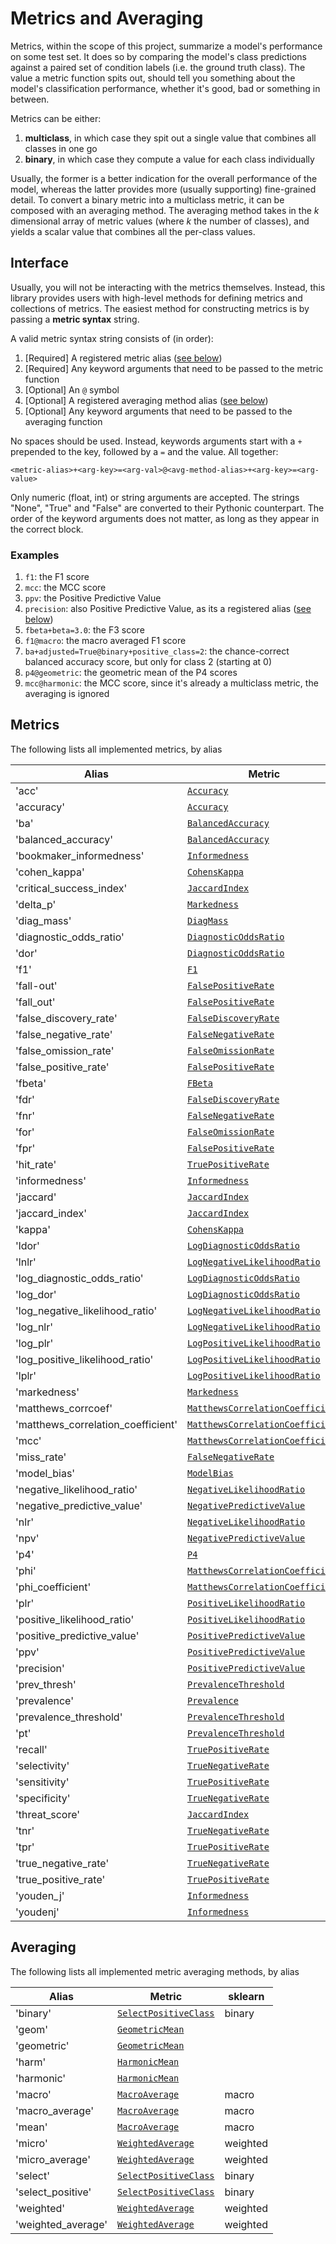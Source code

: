# Metrics and Averaging

Metrics, within the scope of this project, summarize a model's performance on some test set. It does so by comparing the model's class predictions against a paired set of condition labels (i.e. the ground truth class). The value a metric function spits out, should tell you something about the model's classification performance, whether it's good, bad or something in between.

Metrics can be either:

1. **multiclass**, in which case they spit out a single value that combines all classes in one go
2. **binary**, in which case they compute a value for each class individually

Usually, the former is a better indication for the overall performance of the model, whereas the latter provides more (usually supporting) fine-grained detail. To convert a binary metric into a multiclass metric, it can be composed with an averaging method. The averaging method takes in the $k$ dimensional array of metric values (where $k$ the number of classes), and yields a scalar value that combines all the per-class values.

## Interface

Usually, you will not be interacting with the metrics themselves. Instead, this library provides users with high-level methods for defining metrics and collections of metrics. The easiest method for constructing metrics is by passing a **metric syntax** string.

A valid metric syntax string consists of (in order):

1. [Required] A registered metric alias ([see below](#metrics))
2. [Required] Any keyword arguments that need to be passed to the metric function
3. [Optional] An `@` symbol
4. [Optional] A registered averaging method alias ([see below](#averaging))
5. [Optional] Any keyword arguments that need to be passed to the averaging function

No spaces should be used. Instead, keywords arguments start with a `+` prepended to the key, followed by a `=` and the value. All together:

```text
<metric-alias>+<arg-key>=<arg-val>@<avg-method-alias>+<arg-key>=<arg-value>
```

Only numeric (float, int) or string arguments are accepted. The strings "None", "True" and "False" are converted to their Pythonic counterpart. The order of the keyword arguments does not matter, as long as they appear in the correct block.

### Examples

1. `f1`: the F1 score
2. `mcc`: the MCC score
3. `ppv`: the Positive Predictive Value
4. `precision`: also Positive Predictive Value, as its a registered alias ([see below](#metrics))
5. `fbeta+beta=3.0`: the F3 score
6. `f1@macro`: the macro averaged F1 score
7. `ba+adjusted=True@binary+positive_class=2`: the chance-correct balanced accuracy score, but only for class 2 (starting at 0)
8. `p4@geometric`: the geometric mean of the P4 scores
9. `mcc@harmonic`: the MCC score, since it's already a multiclass metric, the averaging is ignored

## Metrics

The following lists all implemented metrics, by alias

| Alias                              | Metric                                                                                                       | Multiclass   | sklearn                 |
|------------------------------------|--------------------------------------------------------------------------------------------------------------|--------------|-------------------------|
| 'acc'                              | [`Accuracy`](Metrics.md#prob_conf_mat.metrics._metrics.Accuracy)                                             | True         | accuracy_score          |
| 'accuracy'                         | [`Accuracy`](Metrics.md#prob_conf_mat.metrics._metrics.Accuracy)                                             | True         | accuracy_score          |
| 'ba'                               | [`BalancedAccuracy`](Metrics.md#prob_conf_mat.metrics._metrics.BalancedAccuracy)                             | True         | balanced_accuracy_score |
| 'balanced_accuracy'                | [`BalancedAccuracy`](Metrics.md#prob_conf_mat.metrics._metrics.BalancedAccuracy)                             | True         | balanced_accuracy_score |
| 'bookmaker_informedness'           | [`Informedness`](Metrics.md#prob_conf_mat.metrics._metrics.Informedness)                                     | False        |                         |
| 'cohen_kappa'                      | [`CohensKappa`](Metrics.md#prob_conf_mat.metrics._metrics.CohensKappa)                                       | True         | cohen_kappa_score       |
| 'critical_success_index'           | [`JaccardIndex`](Metrics.md#prob_conf_mat.metrics._metrics.JaccardIndex)                                     | False        | jaccard_score           |
| 'delta_p'                          | [`Markedness`](Metrics.md#prob_conf_mat.metrics._metrics.Markedness)                                         | False        |                         |
| 'diag_mass'                        | [`DiagMass`](Metrics.md#prob_conf_mat.metrics._metrics.DiagMass)                                             | False        |                         |
| 'diagnostic_odds_ratio'            | [`DiagnosticOddsRatio`](Metrics.md#prob_conf_mat.metrics._metrics.DiagnosticOddsRatio)                       | False        |                         |
| 'dor'                              | [`DiagnosticOddsRatio`](Metrics.md#prob_conf_mat.metrics._metrics.DiagnosticOddsRatio)                       | False        |                         |
| 'f1'                               | [`F1`](Metrics.md#prob_conf_mat.metrics._metrics.F1)                                                         | False        | f1_score                |
| 'fall-out'                         | [`FalsePositiveRate`](Metrics.md#prob_conf_mat.metrics._metrics.FalsePositiveRate)                           | False        |                         |
| 'fall_out'                         | [`FalsePositiveRate`](Metrics.md#prob_conf_mat.metrics._metrics.FalsePositiveRate)                           | False        |                         |
| 'false_discovery_rate'             | [`FalseDiscoveryRate`](Metrics.md#prob_conf_mat.metrics._metrics.FalseDiscoveryRate)                         | False        |                         |
| 'false_negative_rate'              | [`FalseNegativeRate`](Metrics.md#prob_conf_mat.metrics._metrics.FalseNegativeRate)                           | False        |                         |
| 'false_omission_rate'              | [`FalseOmissionRate`](Metrics.md#prob_conf_mat.metrics._metrics.FalseOmissionRate)                           | False        |                         |
| 'false_positive_rate'              | [`FalsePositiveRate`](Metrics.md#prob_conf_mat.metrics._metrics.FalsePositiveRate)                           | False        |                         |
| 'fbeta'                            | [`FBeta`](Metrics.md#prob_conf_mat.metrics._metrics.FBeta)                                                   | False        | fbeta_score             |
| 'fdr'                              | [`FalseDiscoveryRate`](Metrics.md#prob_conf_mat.metrics._metrics.FalseDiscoveryRate)                         | False        |                         |
| 'fnr'                              | [`FalseNegativeRate`](Metrics.md#prob_conf_mat.metrics._metrics.FalseNegativeRate)                           | False        |                         |
| 'for'                              | [`FalseOmissionRate`](Metrics.md#prob_conf_mat.metrics._metrics.FalseOmissionRate)                           | False        |                         |
| 'fpr'                              | [`FalsePositiveRate`](Metrics.md#prob_conf_mat.metrics._metrics.FalsePositiveRate)                           | False        |                         |
| 'hit_rate'                         | [`TruePositiveRate`](Metrics.md#prob_conf_mat.metrics._metrics.TruePositiveRate)                             | False        |                         |
| 'informedness'                     | [`Informedness`](Metrics.md#prob_conf_mat.metrics._metrics.Informedness)                                     | False        |                         |
| 'jaccard'                          | [`JaccardIndex`](Metrics.md#prob_conf_mat.metrics._metrics.JaccardIndex)                                     | False        | jaccard_score           |
| 'jaccard_index'                    | [`JaccardIndex`](Metrics.md#prob_conf_mat.metrics._metrics.JaccardIndex)                                     | False        | jaccard_score           |
| 'kappa'                            | [`CohensKappa`](Metrics.md#prob_conf_mat.metrics._metrics.CohensKappa)                                       | True         | cohen_kappa_score       |
| 'ldor'                             | [`LogDiagnosticOddsRatio`](Metrics.md#prob_conf_mat.metrics._metrics.LogDiagnosticOddsRatio)                 | False        |                         |
| 'lnlr'                             | [`LogNegativeLikelihoodRatio`](Metrics.md#prob_conf_mat.metrics._metrics.LogNegativeLikelihoodRatio)         | False        | class_likelihood_ratios |
| 'log_diagnostic_odds_ratio'        | [`LogDiagnosticOddsRatio`](Metrics.md#prob_conf_mat.metrics._metrics.LogDiagnosticOddsRatio)                 | False        |                         |
| 'log_dor'                          | [`LogDiagnosticOddsRatio`](Metrics.md#prob_conf_mat.metrics._metrics.LogDiagnosticOddsRatio)                 | False        |                         |
| 'log_negative_likelihood_ratio'    | [`LogNegativeLikelihoodRatio`](Metrics.md#prob_conf_mat.metrics._metrics.LogNegativeLikelihoodRatio)         | False        | class_likelihood_ratios |
| 'log_nlr'                          | [`LogNegativeLikelihoodRatio`](Metrics.md#prob_conf_mat.metrics._metrics.LogNegativeLikelihoodRatio)         | False        | class_likelihood_ratios |
| 'log_plr'                          | [`LogPositiveLikelihoodRatio`](Metrics.md#prob_conf_mat.metrics._metrics.LogPositiveLikelihoodRatio)         | False        | class_likelihood_ratios |
| 'log_positive_likelihood_ratio'    | [`LogPositiveLikelihoodRatio`](Metrics.md#prob_conf_mat.metrics._metrics.LogPositiveLikelihoodRatio)         | False        | class_likelihood_ratios |
| 'lplr'                             | [`LogPositiveLikelihoodRatio`](Metrics.md#prob_conf_mat.metrics._metrics.LogPositiveLikelihoodRatio)         | False        | class_likelihood_ratios |
| 'markedness'                       | [`Markedness`](Metrics.md#prob_conf_mat.metrics._metrics.Markedness)                                         | False        |                         |
| 'matthews_corrcoef'                | [`MatthewsCorrelationCoefficient`](Metrics.md#prob_conf_mat.metrics._metrics.MatthewsCorrelationCoefficient) | True         | matthews_corrcoef       |
| 'matthews_correlation_coefficient' | [`MatthewsCorrelationCoefficient`](Metrics.md#prob_conf_mat.metrics._metrics.MatthewsCorrelationCoefficient) | True         | matthews_corrcoef       |
| 'mcc'                              | [`MatthewsCorrelationCoefficient`](Metrics.md#prob_conf_mat.metrics._metrics.MatthewsCorrelationCoefficient) | True         | matthews_corrcoef       |
| 'miss_rate'                        | [`FalseNegativeRate`](Metrics.md#prob_conf_mat.metrics._metrics.FalseNegativeRate)                           | False        |                         |
| 'model_bias'                       | [`ModelBias`](Metrics.md#prob_conf_mat.metrics._metrics.ModelBias)                                           | False        |                         |
| 'negative_likelihood_ratio'        | [`NegativeLikelihoodRatio`](Metrics.md#prob_conf_mat.metrics._metrics.NegativeLikelihoodRatio)               | False        | class_likelihood_ratios |
| 'negative_predictive_value'        | [`NegativePredictiveValue`](Metrics.md#prob_conf_mat.metrics._metrics.NegativePredictiveValue)               | False        |                         |
| 'nlr'                              | [`NegativeLikelihoodRatio`](Metrics.md#prob_conf_mat.metrics._metrics.NegativeLikelihoodRatio)               | False        | class_likelihood_ratios |
| 'npv'                              | [`NegativePredictiveValue`](Metrics.md#prob_conf_mat.metrics._metrics.NegativePredictiveValue)               | False        |                         |
| 'p4'                               | [`P4`](Metrics.md#prob_conf_mat.metrics._metrics.P4)                                                         | False        |                         |
| 'phi'                              | [`MatthewsCorrelationCoefficient`](Metrics.md#prob_conf_mat.metrics._metrics.MatthewsCorrelationCoefficient) | True         | matthews_corrcoef       |
| 'phi_coefficient'                  | [`MatthewsCorrelationCoefficient`](Metrics.md#prob_conf_mat.metrics._metrics.MatthewsCorrelationCoefficient) | True         | matthews_corrcoef       |
| 'plr'                              | [`PositiveLikelihoodRatio`](Metrics.md#prob_conf_mat.metrics._metrics.PositiveLikelihoodRatio)               | False        | class_likelihood_ratios |
| 'positive_likelihood_ratio'        | [`PositiveLikelihoodRatio`](Metrics.md#prob_conf_mat.metrics._metrics.PositiveLikelihoodRatio)               | False        | class_likelihood_ratios |
| 'positive_predictive_value'        | [`PositivePredictiveValue`](Metrics.md#prob_conf_mat.metrics._metrics.PositivePredictiveValue)               | False        |                         |
| 'ppv'                              | [`PositivePredictiveValue`](Metrics.md#prob_conf_mat.metrics._metrics.PositivePredictiveValue)               | False        |                         |
| 'precision'                        | [`PositivePredictiveValue`](Metrics.md#prob_conf_mat.metrics._metrics.PositivePredictiveValue)               | False        |                         |
| 'prev_thresh'                      | [`PrevalenceThreshold`](Metrics.md#prob_conf_mat.metrics._metrics.PrevalenceThreshold)                       | False        |                         |
| 'prevalence'                       | [`Prevalence`](Metrics.md#prob_conf_mat.metrics._metrics.Prevalence)                                         | False        |                         |
| 'prevalence_threshold'             | [`PrevalenceThreshold`](Metrics.md#prob_conf_mat.metrics._metrics.PrevalenceThreshold)                       | False        |                         |
| 'pt'                               | [`PrevalenceThreshold`](Metrics.md#prob_conf_mat.metrics._metrics.PrevalenceThreshold)                       | False        |                         |
| 'recall'                           | [`TruePositiveRate`](Metrics.md#prob_conf_mat.metrics._metrics.TruePositiveRate)                             | False        |                         |
| 'selectivity'                      | [`TrueNegativeRate`](Metrics.md#prob_conf_mat.metrics._metrics.TrueNegativeRate)                             | False        |                         |
| 'sensitivity'                      | [`TruePositiveRate`](Metrics.md#prob_conf_mat.metrics._metrics.TruePositiveRate)                             | False        |                         |
| 'specificity'                      | [`TrueNegativeRate`](Metrics.md#prob_conf_mat.metrics._metrics.TrueNegativeRate)                             | False        |                         |
| 'threat_score'                     | [`JaccardIndex`](Metrics.md#prob_conf_mat.metrics._metrics.JaccardIndex)                                     | False        | jaccard_score           |
| 'tnr'                              | [`TrueNegativeRate`](Metrics.md#prob_conf_mat.metrics._metrics.TrueNegativeRate)                             | False        |                         |
| 'tpr'                              | [`TruePositiveRate`](Metrics.md#prob_conf_mat.metrics._metrics.TruePositiveRate)                             | False        |                         |
| 'true_negative_rate'               | [`TrueNegativeRate`](Metrics.md#prob_conf_mat.metrics._metrics.TrueNegativeRate)                             | False        |                         |
| 'true_positive_rate'               | [`TruePositiveRate`](Metrics.md#prob_conf_mat.metrics._metrics.TruePositiveRate)                             | False        |                         |
| 'youden_j'                         | [`Informedness`](Metrics.md#prob_conf_mat.metrics._metrics.Informedness)                                     | False        |                         |
| 'youdenj'                          | [`Informedness`](Metrics.md#prob_conf_mat.metrics._metrics.Informedness)                                     | False        |                         |

## Averaging

The following lists all implemented metric averaging methods, by alias

| Alias              | Metric                                                                                    | sklearn   |
|--------------------|-------------------------------------------------------------------------------------------|-----------|
| 'binary'           | [`SelectPositiveClass`](Averaging.md#prob_conf_mat.metrics.averaging.SelectPositiveClass) | binary    |
| 'geom'             | [`GeometricMean`](Averaging.md#prob_conf_mat.metrics.averaging.GeometricMean)             |           |
| 'geometric'        | [`GeometricMean`](Averaging.md#prob_conf_mat.metrics.averaging.GeometricMean)             |           |
| 'harm'             | [`HarmonicMean`](Averaging.md#prob_conf_mat.metrics.averaging.HarmonicMean)               |           |
| 'harmonic'         | [`HarmonicMean`](Averaging.md#prob_conf_mat.metrics.averaging.HarmonicMean)               |           |
| 'macro'            | [`MacroAverage`](Averaging.md#prob_conf_mat.metrics.averaging.MacroAverage)               | macro     |
| 'macro_average'    | [`MacroAverage`](Averaging.md#prob_conf_mat.metrics.averaging.MacroAverage)               | macro     |
| 'mean'             | [`MacroAverage`](Averaging.md#prob_conf_mat.metrics.averaging.MacroAverage)               | macro     |
| 'micro'            | [`WeightedAverage`](Averaging.md#prob_conf_mat.metrics.averaging.WeightedAverage)         | weighted  |
| 'micro_average'    | [`WeightedAverage`](Averaging.md#prob_conf_mat.metrics.averaging.WeightedAverage)         | weighted  |
| 'select'           | [`SelectPositiveClass`](Averaging.md#prob_conf_mat.metrics.averaging.SelectPositiveClass) | binary    |
| 'select_positive'  | [`SelectPositiveClass`](Averaging.md#prob_conf_mat.metrics.averaging.SelectPositiveClass) | binary    |
| 'weighted'         | [`WeightedAverage`](Averaging.md#prob_conf_mat.metrics.averaging.WeightedAverage)         | weighted  |
| 'weighted_average' | [`WeightedAverage`](Averaging.md#prob_conf_mat.metrics.averaging.WeightedAverage)         | weighted  |
